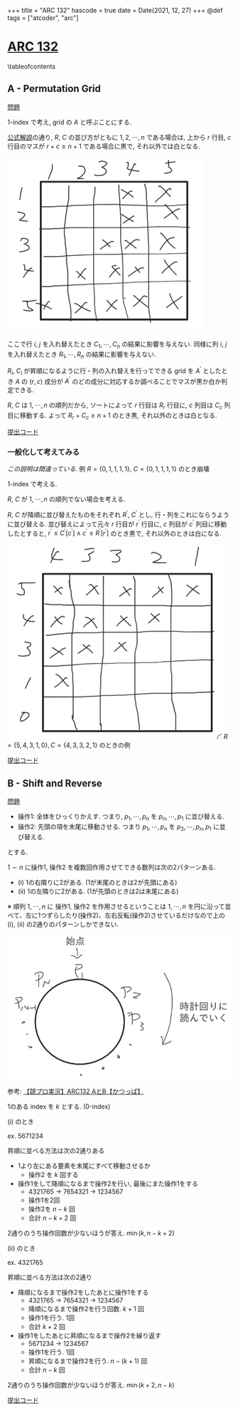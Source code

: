 +++
title = "ARC 132"
hascode = true
date = Date(2021, 12, 27)
+++
@def tags = ["atcoder", "arc"]

# [ARC 132](https://atcoder.jp/contests/arc132)

\tableofcontents

## A - Permutation Grid

[問題](https://atcoder.jp/contests/arc132/tasks/arc132_a)

1-index で考え, grid の $A$ と呼ぶことにする.

[公式解説](https://atcoder.jp/contests/arc132/editorial/3136)の通り, $R$, $C$ の並び方がともに $1, 2, \cdots, n$ である場合は, 上から $r$ 行目, $c$ 行目のマスが $r+c \geq n + 1$ である場合に黒で, それ以外では白となる.

![arc132_a1.png](/assets/atcoder/arc/132/arc132_a1.png)

ここで行 $i$, $j$ を入れ替えたとき $C_1, \cdots, C_n$ の結果に影響を与えない.
同様に列 $i$, $j$ を入れ替えたとき $R_1, \cdots, R_n$ の結果に影響を与えない.

$R_i$, $C_i$ が昇順になるように行・列の入れ替えを行ってできる grid を $A^\prime$  としたとき $A$ の $(r, c)$ 成分が $A^\prime$ のどの成分に対応するか調べることでマスが黒か白か判定できる.

$R$, $C$ は $1, \cdots, n$ の順列だから, ソートによって $r$ 行目は $R_r$ 行目に, $c$ 列目は $C_c$ 列目に移動する.
よって $R_r + C_c \geq n+1$ のとき黒, それ以外のときは白となる.

[提出コード](https://atcoder.jp/contests/arc132/submissions/28184794)


### 一般化して考えてみる
*この説明は間違っている*. 例 $R = \{0, 1, 1, 1, 1\}$, $C =\{0, 1, 1, 1, 1\}$ のとき崩壊

1-index で考える.

$R$, $C$ が $1, \cdots, n$ の順列でない場合を考える.

$R$, $C$ が降順に並び替えたものをそれぞれ $R^\prime$, $C^\prime$ とし, 行・列をこれにならうように並び替える.
並び替えによって元々 $r$ 行目が $r^\prime$ 行目に, $c$ 列目が $c^\prime$ 列目に移動したとすると, $r^\prime \leq C^\prime[c^\prime] \wedge c^\prime \leq R^\prime[r^\prime]$ のとき黒で, それ以外のときは白になる.


![arc132_a2.png](/assets/atcoder/arc/132/arc132_a2.png)
$R = \{5, 4, 3, 1, 0 \}, C = \{4, 3, 3, 2, 1\}$ のときの例

[提出コード](https://atcoder.jp/contests/arc132/submissions/28185666)



## B - Shift and Reverse

[問題](https://atcoder.jp/contests/arc132/tasks/arc132_b)

- 操作1: 全体をひっくりかえす. つまり, $p_1, \cdots, p_n$ を $p_n, \cdots, p_1$ に並び替える.
- 操作2: 先頭の項を末尾に移動させる. つまり $p_1, \cdots, p_n$ を $p_2, \cdots, p_n, p_1$ に並び替える.

とする.

$1 \sim n$ に操作1, 操作2 を複数回作用させてできる数列は次の2パターンある.
- (i) 1の右隣りに2がある. (1が末尾のときは2が先頭にある)
- (ii) 1の左隣りに2がある. (1が先頭のときは2は末尾にある)

※ 順列 $1, \cdots, n$ に 操作1, 操作2 を作用させるということは $1, \cdots, n$ を円に沿って並べて、左に1つずらしたり(操作2)、左右反転(操作2)させているだけなので上の (i), (ii) の2通りのパターンしかできない.

![arc132_b.png](/assets/atcoder/arc/132/arc132_b.png)

参考: [【競プロ実況】ARC132 AとB【かつっぱ】](https://youtu.be/-dt0XB3ZA6c)

1のある index を $k$ とする. (0-index)

(i) のとき

ex. 5671234

昇順に並べる方法は次の2通りある

- 1より左にある要素を末尾にすべて移動させるか
  - 操作2 を $k$ 回する
- 操作1をして降順になるまで操作2を行い, 最後にまた操作1をする
  - 4321765 -> 7654321 -> 1234567
  - 操作1を2回
  - 操作2を $n-k$ 回
  - 合計 $n-k+2$ 回

2通りのうち操作回数が少ないほうが答え. $\min(k, n-k+2)$

(ii) のとき

ex. 4321765

昇順に並べる方法は次の2通り
- 降順になるまで操作2をしたあとに操作1をする
  - 4321765 -> 7654321 -> 1234567
  - 降順になるまで操作2を行う回数. $k+1$ 回
  - 操作1を行う. 1回
  - 合計 $k+2$ 回
- 操作1をしたあとに昇順になるまで操作2を繰り返す
  - 5671234 -> 1234567
  - 操作1を行う. 1回
  - 昇順になるまで操作2を行う. $n - (k+1)$ 回
  - 合計 $n-k$ 回

2通りのうち操作回数が少ないほうが答え. $\min(k+2, n-k)$

[提出コード](https://atcoder.jp/contests/arc132/submissions/28184558)

